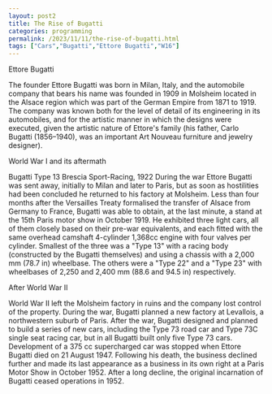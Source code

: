```yaml
---
layout: post2
title: The Rise of Bugatti
categories: programming
permalink: /2023/11/11/the-rise-of-bugatti.html
tags: ["Cars","Bugatti","Ettore Bugatti","W16"]
---
```

Ettore Bugatti

The founder Ettore Bugatti was born in Milan, Italy, and the automobile company that bears his name was founded in 1909 in Molsheim located in the Alsace region which was part of the German Empire from 1871 to 1919. The company was known both for the level of detail of its engineering in its automobiles, and for the artistic manner in which the designs were executed, given the artistic nature of Ettore's family (his father, Carlo Bugatti (1856–1940), was an important Art Nouveau furniture and jewelry designer).

World War I and its aftermath

Bugatti Type 13 Brescia Sport-Racing, 1922
During the war Ettore Bugatti was sent away, initially to Milan and later to Paris, but as soon as hostilities had been concluded he returned to his factory at Molsheim. Less than four months after the Versailles Treaty formalised the transfer of Alsace from Germany to France, Bugatti was able to obtain, at the last minute, a stand at the 15th Paris motor show in October 1919. He exhibited three light cars, all of them closely based on their pre-war equivalents, and each fitted with the same overhead camshaft 4-cylinder 1,368cc engine with four valves per cylinder. Smallest of the three was a "Type 13" with a racing body (constructed by the Bugatti themselves) and using a chassis with a 2,000 mm (78.7 in) wheelbase. The others were a "Type 22" and a "Type 23" with wheelbases of 2,250 and 2,400 mm (88.6 and 94.5 in) respectively.

After World War II

World War II left the Molsheim factory in ruins and the company lost control of the property. During the war, Bugatti planned a new factory at Levallois, a northwestern suburb of Paris. After the war, Bugatti designed and planned to build a series of new cars, including the Type 73 road car and Type 73C single seat racing car, but in all Bugatti built only five Type 73 cars.
Development of a 375 cc supercharged car was stopped when Ettore Bugatti died on 21 August 1947. Following his death, the business declined further and made its last appearance as a business in its own right at a Paris Motor Show in October 1952.
After a long decline, the original incarnation of Bugatti ceased operations in 1952.